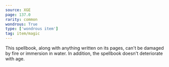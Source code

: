 ```yaml
---
source: XGE
page: 137.0
rarity: common
wondrous: True
type: ['wondrous item']
tag: item/magic
---
```


This spellbook, along with anything written on its pages, can't be damaged by fire or immersion in water. In addition, the spellbook doesn't deteriorate with age.


